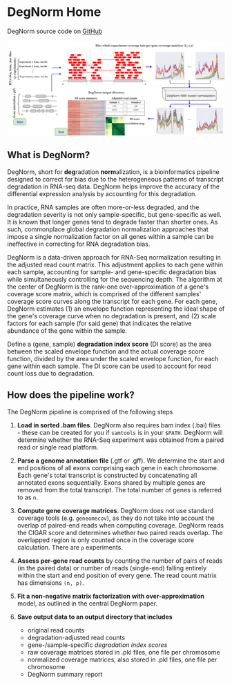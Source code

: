 # DegNorm Home

DegNorm source code on [GitHub](https://github.com/NUStatBioinfo/DegNorm)

![degnorm_logo](img/degnorm_logo.png)


## What is DegNorm?


DegNorm, short for **deg**radation **norm**alization, is a bioinformatics pipeline designed to 
correct for bias due to the heterogeneous patterns of transcript degradation in RNA-seq data. DegNorm helps improve the accuracy of the differential expression analysis by accounting for this degradation.

In practice, RNA samples are often more-or-less degraded, and the degradation severity is not only sample-specific, but gene-specific as well. It is known that longer genes tend to degrade faster than shorter ones. 
As such, commonplace global degradation normalization approaches that impose a single normalization factor on all genes within a sample can be ineffective in correcting for RNA degradation bias.

DegNorm is a data-driven approach for RNA-Seq normalization resulting in the adjusted read count matrix. This adjustment applies to each gene within each sample, accounting for sample- and gene-specific degradation bias while simultaneously controlling for the sequencing depth.
The algorithm at the center of DegNorm is the rank-one over-approximation of a gene's coverage score matrix, which is comprised
of the different samples' coverage score curves along the transcript for each gene.
For each gene, DegNorm estimates (1) an envelope function representing the ideal shape of the gene's coverage curve when no degradation is present, and (2) scale factors for each sample (for said gene) that indicates the relative abundance of the gene within the sample.

Define a (gene, sample) **degradation index score** (DI score) as the area between the scaled envelope function and the actual coverage score function, divided by the area under the scaled envelope function, for each gene within each sample.
The DI score can be used to account for read count loss due to degradation.

## How does the pipeline work?

The DegNorm pipeline is comprised of the following steps

1. **Load in sorted .bam files**. DegNorm also requires bam index (.bai) files - these can be created for you if `samtools` is in your `$PATH`. DegNorm will determine whether the RNA-Seq experiment was obtained from a paired read or single read platform.

2. **Parse a genome annotation file** (.gtf or .gff). We determine the start and end positions of all exons comprising each gene in each chromosome. Each gene's total transcript is constructed by concatenating all annotated exons sequentially. Exons shared by multiple genes are removed from the total transcript. The total number of genes is referred to as `n`.

3. **Compute gene coverage matrices**. DegNorm does not use standard coverage tools (e.g. `geneomecov`), as they do not take into account the overlap of paired-end reads when computing coverage. DegNorm reads the CIGAR score and determines whether two paired reads overlap. The overlapped region is only counted once in the coverage score calculation. There are `p` experiments.

4. **Assess per-gene read counts** by counting the number of pairs of reads (in the paired data) or number of reads (single-end) falling entirely within the start and end position of every gene. The read count matrix has dimensions `(n, p)`.

5. **Fit a non-negative matrix factorization with over-approximation** model, as outlined in the central DegNorm paper.

6. **Save output data to an output directory that includes**
    - original read counts
    - degradation-adjusted read counts
    - gene-/sample-specific *degradation index scores* 
    - raw coverage matrices stored in .pkl files, one file per chromosome
    - normalized coverage matrices, also stored in .pkl files, one file per chromosome
    - DegNorm summary report
